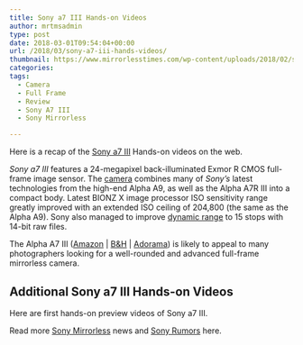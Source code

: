 ```yaml
---
title: Sony a7 III Hands-on Videos
author: mrtmsadmin
type: post
date: 2018-03-01T09:54:04+00:00
url: /2018/03/sony-a7-iii-hands-videos/
thumbnail: https://www.mirrorlesstimes.com/wp-content/uploads/2018/02/sony-a7-iii.jpg
categories:
tags:
  - Camera
  - Full Frame
  - Review
  - Sony A7 III
  - Sony Mirrorless

---
```

Here is a recap of the [Sony a7 III][1] Hands-on videos on the web.

_Sony_ _a7 III_ features a 24-megapixel back-illuminated Exmor R CMOS full-frame image sensor. The [camera][2] combines many of _Sony&#8217;s_ latest technologies from the high-end Alpha A9, as well as the Alpha A7R III into a compact body. Latest BIONZ X image processor ISO sensitivity range greatly improved with an extended ISO ceiling of 204,800 (the same as the Alpha A9). Sony also managed to improve <u>dynamic range</u> to 15 stops with 14-bit raw files.

The Alpha A7 III (<a href="https://www.amazon.com/dp/B07B43WPVK/?tag=daicamnew-20" target="_blank" rel="noopener noreferrer nofollow" data-wpel-link="external" data-amzn-asin="B07B43WPVK">Amazon</a> | <a href="https://www.bhphotovideo.com/c/product/1394217-REG/sony_ilce_7m3_alpha_a7_iii_mirrorless.html/BI/20175/KBID/14249" target="_new" rel="nofollow" data-wpel-link="external">B&H</a> | <a href="https://adorama.evyy.net/c/63923/51926/1036?u=https%3A%2F%2Fwww.adorama.com%2Fisoa7m3.html" target="_new" rel="nofollow" data-wpel-link="external">Adorama</a>) is likely to appeal to many photographers looking for a well-rounded and advanced full-frame mirrorless camera.<!--more-->

## Additional Sony a7 III Hands-on Videos

Here are first hands-on preview videos of Sony a7 III.







  
  


Read more <a href="https://www.mirrorlesstimes.com/tags/sony-mirrorless/" target="_blank" rel="noopener">Sony Mirrorless</a> news and <a href="https://www.dailycameranews.com/tag/sony-rumors/" target="_blank" rel="noopener">Sony Rumors</a> here.

 [1]: https://www.mirrorlesstimes.com/tags/sony-a7-iii/
 [2]: https://www.dailycameranews.com/tag/camera/